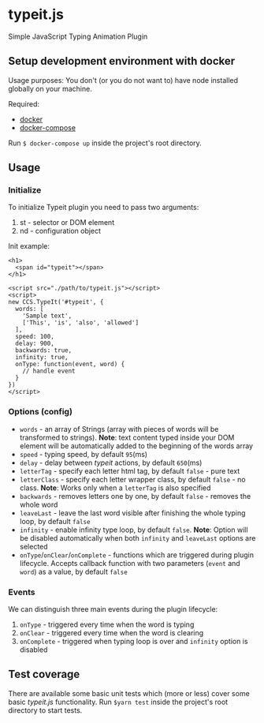 # typeit.js
Simple JavaScript Typing Animation Plugin

## Setup development environment with docker
Usage purposes: You don't (or you do not want to) have node installed globally on your machine.

Required:
- [docker](https://docs.docker.com/install/)
- [docker-compose](https://docs.docker.com/compose/)

Run `$ docker-compose up` inside the project's root directory.

## Usage
### Initialize

To initialize Typeit plugin you need to pass two arguments:
1. st - selector or DOM element
2. nd - configuration object

Init example:
```
<h1>
  <span id="typeit"></span>
</h1>

<script src="./path/to/typeit.js"></script>
<script>
new CCS.TypeIt('#typeit', {
  words: [
    'Sample text',
    ['This', 'is', 'also', 'allowed']
  ],
  speed: 100,
  delay: 900,
  backwards: true,
  infinity: true,
  onType: function(event, word) {
    // handle event
  }
})
</script>
```
### Options (config)
- `words` - an array of Strings (array with pieces of words will be transformed to strings). **Note**: text content typed inside your DOM element will be automatically added to the beginning of the words array
- `speed` - typing speed, by default `95`(ms)
- `delay` - delay between *typeit* actions, by default `650`(ms)
- `letterTag` - specify each letter html tag, by default `false` - pure text
- `letterClass` - specify each letter wrapper class, by default `false` - no class. **Note**: Works only when a `letterTag` is also specified
- `backwards` - removes letters one by one, by default `false` - removes the whole word
- `leaveLast` - leave the last word visible after finishing the whole typing loop, by default `false`
- `infinity` - enable infinity type loop, by default `false`. **Note**: Option will be disabled automatically when both `infinity` and `leaveLast` options are selected
- `onType`/`onClear`/`onComplete` - functions which are triggered during plugin lifecycle. Accepts callback function with two parameters (`event` and `word`) as a value, by default `false`
### Events
We can distinguish three main events during the plugin lifecycle:
1. `onType` - triggered every time when the word is typing
2. `onClear` - triggered every time when the word is clearing
3. `onComplete` - triggered when typing loop is over and `infinity` option is disabled

## Test coverage
There are available some basic unit tests which (more or less) cover some basic *typeit.js* functionality.
Run `$yarn test` inside the project's root directory to start tests.

